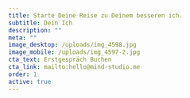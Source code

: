 ```yaml
---
title: Starte Deine Reise zu Deinem besseren ich.
subtitle: Dein Ich
description: ""
meta: ""
image_desktop: /uploads/img_4598.jpg
image_mobile: /uploads/img_4597-2.jpg
cta_text: Erstgespräch Buchen
cta_link: mailto:hello@mind-studio.me
order: 1
active: true
---
```


